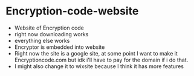 # Encryption-code-website
- Website of Encryption code
- right now downloading works
- everything else works
- Encryptor is embedded into website
- Right now the site is a google site, at some point I want to make it Encryptioncode.com but idk i'll have to pay for the domain if i do that.
- I might also change it to wixsite because I think it has more features

